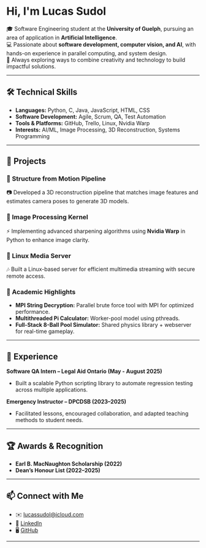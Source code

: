 # Hi, I'm Lucas Sudol  

🎓 Software Engineering student at the **University of Guelph**, pursuing an area of application in **Artificial Intelligence**.  
💻 Passionate about **software development, computer vision, and AI**, with hands-on experience in parallel computing, and system design.  
🚀 Always exploring ways to combine creativity and technology to build impactful solutions.  

---

## 🛠️ Technical Skills  
- **Languages:** Python, C, Java, JavaScript, HTML, CSS  
- **Software Development:** Agile, Scrum, QA, Test Automation  
- **Tools & Platforms:** GitHub, Trello, Linux, Nvidia Warp  
- **Interests:** AI/ML, Image Processing, 3D Reconstruction, Systems Programming  

---

## 🌟 Projects  

### 🔹 Structure from Motion Pipeline 
📷 Developed a 3D reconstruction pipeline that matches image features and estimates camera poses to generate 3D models.  

### 🔹 Image Processing Kernel 
⚡ Implementing advanced sharpening algorithms using **Nvidia Warp** in Python to enhance image clarity.  

### 🔹 Linux Media Server  
🎶 Built a Linux-based server for efficient multimedia streaming with secure remote access.  

### 🔹 Academic Highlights  
- **MPI String Decryption:** Parallel brute force tool with MPI for optimized performance.  
- **Multithreaded Pi Calculator:** Worker-pool model using pthreads.  
- **Full-Stack 8-Ball Pool Simulator:** Shared physics library + webserver for real-time gameplay.  

---

## 💼 Experience  

**Software QA Intern – Legal Aid Ontario (May - August 2025)**  
- Built a scalable Python scripting library to automate regression testing across multiple applications.  

**Emergency Instructor – DPCDSB (2023–2025)**  
- Facilitated lessons, encouraged collaboration, and adapted teaching methods to student needs.  

---

## 🏆 Awards & Recognition  
- **Earl B. MacNaughton Scholarship (2022)**  
- **Dean’s Honour List (2022–2025)**  

---

## 📫 Connect with Me  
- ✉️ [lucassudol@icloud.com](mailto:lucassudol@icloud.com)  
- 💼 [LinkedIn](https://www.linkedin.com/in/lucas-sudol-a23325224/)  
- 🖥️ [GitHub](https://github.com/lucas-sudol)  

---
